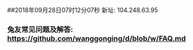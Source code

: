 ##2018年09月28日07时12分07秒 新址: 104.248.63.95
### 兔友常见问题及解答: https://github.com/wanggonging/d/blob/w/FAQ.md
